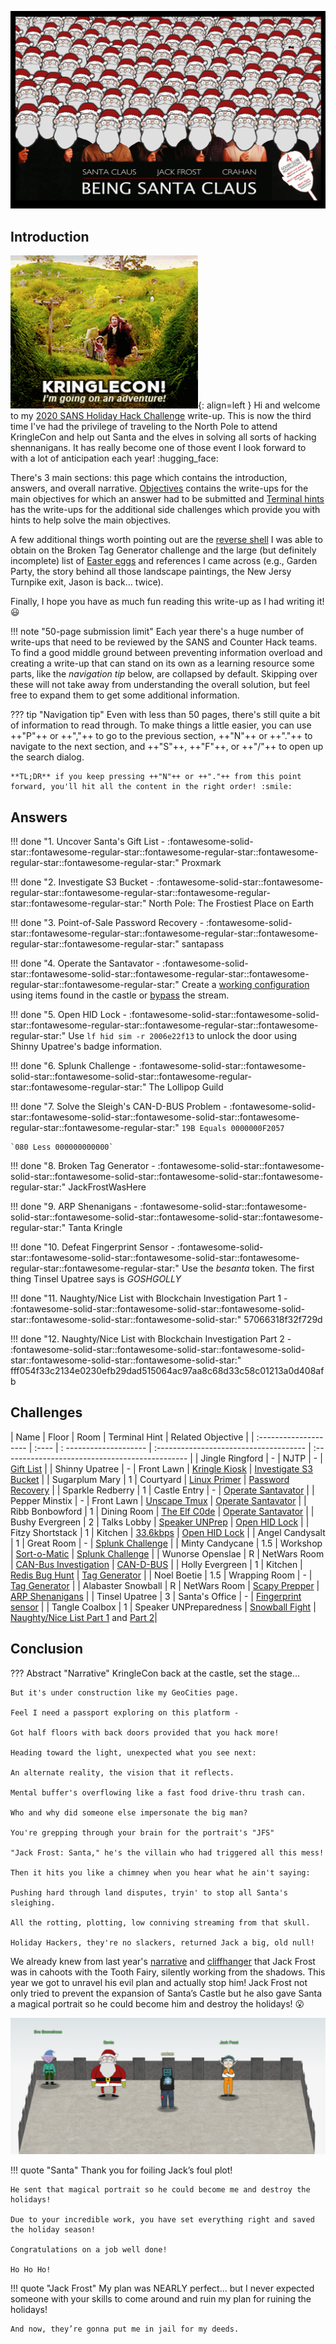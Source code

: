 ![Being Santa Claus](./img/misc/being_santa_clause.png)

## Introduction

![Going on an adventure](./img/misc/going_on_an_adventure.gif){: align=left }
Hi and welcome to my [2020 SANS Holiday Hack Challenge](https://holidayhackchallenge.com/2020/) write-up. This is now the third time I've had the privilege of traveling to the North Pole to attend KringleCon and help out Santa and the elves in solving all sorts of hacking shennanigans. It has really become one of those event I look forward to with a lot of anticipation each year! :hugging_face: 

There's 3 main sections: this page which contains the introduction, answers, and overall narrative. [Objectives](./objectives/o1.md) contains the write-ups for the main objectives for which an answer had to be submitted and [Terminal hints](./hints/h2.md) has the write-ups for the additional side challenges which provide you with hints to help solve the main objectives.

A few additional things worth pointing out are the [reverse shell](./objectives/o8.md) I was able to obtain on the Broken Tag Generator challenge and the large (but definitely incomplete) list of [Easter eggs](./easter_eggs.md) and references I came across (e.g., Garden Party, the story behind all those landscape paintings, the New Jersy Turnpike exit, Jason is back... twice).

Finally, I hope you have as much fun reading this write-up as I had writing it! :smiley:

!!! note "50-page submission limit"
    Each year there's a huge number of write-ups that need to be reviewed by the SANS and Counter Hack teams. To find a good middle ground between preventing information overload and creating a write-up that can stand on its own as a learning resource some parts, like the *navigation tip* below, are collapsed by default. Skipping over these will not take away from understanding the overall solution, but feel free to expand them to get some additional information.

??? tip "Navigation tip"
    Even with less than 50 pages, there's still quite a bit of information to read through. To make things a little easier, you can use ++"P"++ or ++","++ to go to the previous section, ++"N"++ or ++"."++ to navigate to the next section, and ++"S"++, ++"F"++, or ++"/"++ to open up the search dialog.

    **TL;DR** if you keep pressing ++"N"++ or ++"."++ from this point forward, you'll hit all the content in the right order! :smile:


## Answers

!!! done "1. Uncover Santa's Gift List - :fontawesome-solid-star::fontawesome-regular-star::fontawesome-regular-star::fontawesome-regular-star::fontawesome-regular-star:"
    Proxmark

!!! done "2. Investigate S3 Bucket - :fontawesome-solid-star::fontawesome-regular-star::fontawesome-regular-star::fontawesome-regular-star::fontawesome-regular-star:"
    North Pole: The Frostiest Place on Earth

!!! done "3. Point-of-Sale Password Recovery - :fontawesome-solid-star::fontawesome-regular-star::fontawesome-regular-star::fontawesome-regular-star::fontawesome-regular-star:"
    santapass

!!! done "4. Operate the Santavator - :fontawesome-solid-star::fontawesome-solid-star::fontawesome-regular-star::fontawesome-regular-star::fontawesome-regular-star:"
    Create a [working configuration](./img/objectives/o4/green_activated.png) using items found in the castle or [bypass](./objectives/o4.md) the stream.

!!! done "5. Open HID Lock - :fontawesome-solid-star::fontawesome-solid-star::fontawesome-regular-star::fontawesome-regular-star::fontawesome-regular-star:"
    Use `lf hid sim -r 2006e22f13` to unlock the door using Shinny Upatree's badge information.

!!! done "6. Splunk Challenge - :fontawesome-solid-star::fontawesome-solid-star::fontawesome-solid-star::fontawesome-regular-star::fontawesome-regular-star:"
    The Lollipop Guild

!!! done "7. Solve the Sleigh's CAN-D-BUS Problem - :fontawesome-solid-star::fontawesome-solid-star::fontawesome-solid-star::fontawesome-regular-star::fontawesome-regular-star:"
    `19B Equals 0000000F2057`

    `080 Less 000000000000`

!!! done "8. Broken Tag Generator - :fontawesome-solid-star::fontawesome-solid-star::fontawesome-solid-star::fontawesome-solid-star::fontawesome-regular-star:"
    JackFrostWasHere

!!! done "9. ARP Shenanigans - :fontawesome-solid-star::fontawesome-solid-star::fontawesome-solid-star::fontawesome-solid-star::fontawesome-regular-star:"
    Tanta Kringle

!!! done "10. Defeat Fingerprint Sensor - :fontawesome-solid-star::fontawesome-solid-star::fontawesome-solid-star::fontawesome-regular-star::fontawesome-regular-star:"
    Use the *besanta* token. The first thing Tinsel Upatree says is *GOSHGOLLY*

!!! done "11. Naughty/Nice List with Blockchain Investigation Part 1 - :fontawesome-solid-star::fontawesome-solid-star::fontawesome-solid-star::fontawesome-solid-star::fontawesome-solid-star:"
    57066318f32f729d

!!! done "12. Naughty/Nice List with Blockchain Investigation Part 2 - :fontawesome-solid-star::fontawesome-solid-star::fontawesome-solid-star::fontawesome-solid-star::fontawesome-solid-star:"
    fff054f33c2134e0230efb29dad515064ac97aa8c68d33c58c01213a0d408afb


## Challenges

| Name                  | Floor | Room                   | Terminal Hint                          | Related Objective                               |
| :-------------------- | :---- | : -------------------- | :------------------------------------- | :---------------------------------------------- |
| Jingle Ringford       | -     | NJTP                   | -                                      | [Gift List](./objectives/o1.md)                 |
| Shinny Upatree        | -     | Front Lawn             | [Kringle Kiosk](./hints/h2.md)         | [Investigate S3 Bucket](./objectives/o2.md)     |
| Sugarplum Mary        | 1     | Courtyard              | [Linux Primer](./hints/h3.md)          | [Password Recovery](./objectives/o3.md)         |
| Sparkle Redberry      | 1     | Castle Entry           | -                                      | [Operate Santavator](./objectives/o4.md)        |
| Pepper Minstix        | -     | Front Lawn             | [Unscape Tmux](./hints/h4a.md)         | [Operate Santavator](./objectives/o4.md)        |
| Ribb Bonbowford       | 1     | Dining Room            | [The Elf C0de](./hints/h4b.md)         | [Operate Santavator](./objectives/o4.md)        |
| Bushy Evergreen       | 2     | Talks Lobby            | [Speaker UNPrep](./hints/h5a.md)       | [Open HID Lock](./objectives/o5.md)             |
| Fitzy Shortstack      | 1     | Kitchen                | [33.6kbps](./hints/h5b.md)             | [Open HID Lock](./objectives/o5.md)             |
| Angel Candysalt       | 1     | Great Room             | -                                      | [Splunk Challenge](./objectives/o6.md)          |
| Minty Candycane       | 1.5   | Workshop               | [Sort-o-Matic](./hints/h6.md)          | [Splunk Challenge](./objectives/o6.md)          |
| Wunorse Openslae      | R     | NetWars Room           | [CAN-Bus Investigation](./hints/h7.md) | [CAN-D-BUS](./objectives/o7.md)                 |
| Holly Evergreen       | 1     | Kitchen                | [Redis Bug Hunt](./hints/h8.md)        | [Tag Generator](./objectives/o8.md)             |
| Noel Boetie           | 1.5   | Wrapping Room          | -                                      | [Tag Generator](./objectives/o8.md)             |
| Alabaster Snowball    | R     | NetWars Room           | [Scapy Prepper](./hints/h9.md)         | [ARP Shenanigans](./objectives/o9.md)           |
| Tinsel Upatree        | 3     | Santa's Office         | -                                      | [Fingerprint sensor](./objectives/o10.md)       |
| Tangle Coalbox        | 1     | Speaker UNPreparedness | [Snowball Fight](./hints/h11.md)       | [Naughty/Nice List Part 1](./objectives/o11a.md) and [Part 2](./objectives/o11b.md)|




## Conclusion

??? Abstract "Narrative"
    KringleCon back at the castle, set the stage...

    But it's under construction like my GeoCities page.

    Feel I need a passport exploring on this platform -

    Got half floors with back doors provided that you hack more!

    Heading toward the light, unexpected what you see next:

    An alternate reality, the vision that it reflects.

    Mental buffer's overflowing like a fast food drive-thru trash can.

    Who and why did someone else impersonate the big man?

    You're grepping through your brain for the portrait's "JFS"

    "Jack Frost: Santa," he's the villain who had triggered all this mess!

    Then it hits you like a chimney when you hear what he ain't saying:

    Pushing hard through land disputes, tryin' to stop all Santa's sleighing.

    All the rotting, plotting, low conniving streaming from that skull.

    Holiday Hackers, they're no slackers, returned Jack a big, old null!

We already knew from last year's [narrative](https://n00.be/HolidayHackChallenge2019/#narrative) and [cliffhanger](https://n00.be/HolidayHackChallenge2019/#kringlecon-3) that Jack Frost was in cahoots with the Tooth Fairy, silently working from the shadows. This year we got to unravel his evil plan and actually stop him! Jack Frost not only tried to prevent the expansion of Santa’s Castle but he also gave Santa a magical portrait so he could become him and destroy the holidays! :open_mouth:

![Completed](./img/misc/balcony.png)

!!! quote "Santa"
    Thank you for foiling Jack’s foul plot!

    He sent that magical portrait so he could become me and destroy the holidays!

    Due to your incredible work, you have set everything right and saved the holiday season!

    Congratulations on a job well done!

    Ho Ho Ho!

!!! quote "Jack Frost"
    My plan was NEARLY perfect... but I never expected someone with your skills to come around and ruin my plan for ruining the holidays!

    And now, they’re gonna put me in jail for my deeds.
